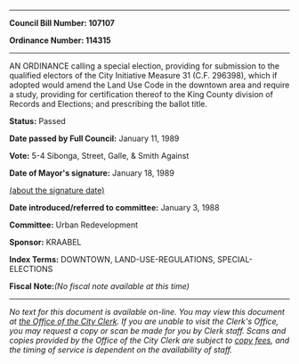 

********

**Council Bill Number: 107107**
   
**Ordinance Number: 114315**
********

 AN ORDINANCE calling a special election, providing for submission to the qualified electors of the City Initiative Measure 31 (C.F. 296398), which if adopted would amend the Land Use Code in the downtown area and require a study, providing for certification thereof to the King County division of Records and Elections; and prescribing the ballot title.

**Status:** Passed
   
**Date passed by Full Council:** January 11, 1989
   
**Vote:** 5-4 Sibonga, Street, Galle, & Smith Against
   
**Date of Mayor's signature:** January 18, 1989
   
[(about the signature date)](/~public/approvaldate.htm)
   
   
   
**Date introduced/referred to committee:** January 3, 1988
   
**Committee:** Urban Redevelopment
   
**Sponsor:** KRAABEL
   
   
**Index Terms:** DOWNTOWN, LAND-USE-REGULATIONS, SPECIAL-ELECTIONS

**Fiscal Note:**_(No fiscal note available at this time)_
********

_No text for this document is available on-line. You may view this document at [the Office of the City Clerk](http://www.seattle.gov/leg/clerk/contactUs.htm). If you are unable to visit the Clerk's Office, you may request a copy or scan be made for you by Clerk staff. Scans and copies provided by the Office of the City Clerk are subject to [copy fees](http://clerk.seattle.gov/~public/clerkfees.htm), and the timing of service is dependent on the availability of staff._

